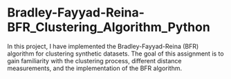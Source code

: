 # Bradley-Fayyad-Reina-BFR_Clustering_Algorithm_Python
In this project, I have implemented the Bradley-Fayyad-Reina (BFR) algorithm for clustering synthetic datasets. The goal of this assignment is to gain familiarity with the clustering process, different distance measurements, and the implementation of the BFR algorithm.
